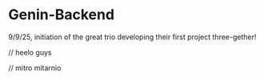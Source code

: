 # Genin-Backend
9/9/25, initiation of the great trio developing their first project three-gether!


// heelo guys

// mitro mitarnio